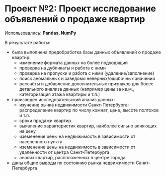 # Проект №2: Проект исследование объявлений о продаже квартир

Использовались: **Pandas, NumPy**

В результате работы:
- была выполнена предобработка базы данных объявлений о продаже квартир:
  - изменение формата данных на более подходящий
  - проверка на дубликаты и работа с ними
  - проверка на пропуски и работа с ними (удаление/заполнение)
  - поиск аномальных и заведомо неверных/ошибочных значений
  - рассчёты и добавление дополнительных признаков для более детального анализа данных (например цены за кв.м., категоризация этажа квартиры и т.п.)
- произведен исследовательский анализ данных:
  - изучение рынка недвижимости Санкт-Петербурга: распределение квартир по числу комнат, цене, высоте полтоков и т.п.
  - сроки продажи квартир
  - выявление характеристик квартир, наиболее сильно влияющих на цену
  - иземенение цены на недвижимость в зависимости от населенного пункта
  - иземенение цены на недвижимость в зависимости от удалённости от центра Санкт-Петербурга
  - анализ квартир, расположенных в центре города
- даны общие выводы по состоянию рынка недвижимости Санкт-Петербурга
